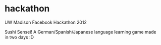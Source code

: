 hackathon
=========

UW Madison Facebook Hackathon 2012

Sushi Sensei! A German/Spanish/Japanese language learning game made in two days :D
